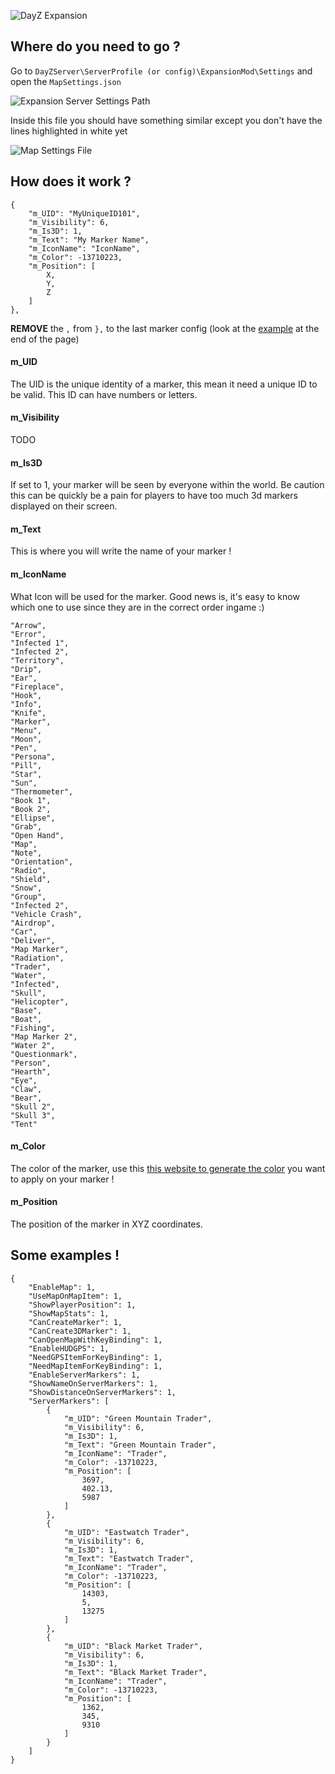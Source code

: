 ![DayZ Expansion](https://i.imgur.com/cTbqjAr.png)

## Where do you need to go ?

Go to `DayZServer\ServerProfile (or config)\ExpansionMod\Settings` and open the `MapSettings.json`

![Expansion Server Settings Path](https://i.imgur.com/Bste9wW.png)

Inside this file you should have something similar except you don't have the lines highlighted in white yet

![Map Settings File](https://i.imgur.com/A1V5Bog.png)

## How does it work ?

    {
        "m_UID": "MyUniqueID101",
        "m_Visibility": 6,
        "m_Is3D": 1,
        "m_Text": "My Marker Name",
        "m_IconName": "IconName",
        "m_Color": -13710223,
        "m_Position": [
            X,
            Y,
            Z
        ]
    },

**REMOVE** the `,` from `},` to the last marker config (look at the [example](https://github.com/salutesh/DayZ-Expansion-Scripts/wiki/%5BServer-Hosting%5D-Adding-server-markers#some-examples-) at the end of the page)

#### m_UID

The UID is the unique identity of a marker, this mean it need a unique ID to be valid. This ID can have numbers or letters.

#### m_Visibility

TODO

#### m_Is3D

If set to 1, your marker will be seen by everyone within the world. Be caution this can be quickly be a pain for players to have too much 3d markers displayed on their screen.

#### m_Text

This is where you will write the name of your marker !

#### m_IconName

What Icon will be used for the marker. Good news is, it's easy to know which one to use since they are in the correct order ingame :)

    "Arrow",
    "Error",
    "Infected 1",
    "Infected 2",
    "Territory",
    "Drip",
    "Ear",
    "Fireplace",
    "Hook",
    "Info",
    "Knife",
    "Marker",
    "Menu",
    "Moon",
    "Pen",
    "Persona",
    "Pill",
    "Star",
    "Sun",
    "Thermometer",
    "Book 1",
    "Book 2",
    "Ellipse",
    "Grab",
    "Open Hand",
    "Map",
    "Note",
    "Orientation",
    "Radio",
    "Shield",
    "Snow",
    "Group",
    "Infected 2",
    "Vehicle Crash",
    "Airdrop",    
    "Car",                    
    "Deliver",            
    "Map Marker",        
    "Radiation",
    "Trader",            
    "Water",            
    "Infected",
    "Skull",
    "Helicopter",
    "Base",
    "Boat",
    "Fishing",
    "Map Marker 2",
    "Water 2",
    "Questionmark",
    "Person",
    "Hearth",
    "Eye",
    "Claw",
    "Bear",
    "Skull 2",
    "Skull 3",    
    "Tent"

#### m_Color

The color of the marker, use this [this website to generate the color](https://thurston.pw/public/color.php) you want to apply on your marker !

#### m_Position

The position of the marker in XYZ coordinates.

## Some examples !

    {
        "EnableMap": 1,
        "UseMapOnMapItem": 1,
        "ShowPlayerPosition": 1,
        "ShowMapStats": 1,
        "CanCreateMarker": 1,
        "CanCreate3DMarker": 1,
        "CanOpenMapWithKeyBinding": 1,
        "EnableHUDGPS": 1,
        "NeedGPSItemForKeyBinding": 1,
        "NeedMapItemForKeyBinding": 1,
        "EnableServerMarkers": 1,
        "ShowNameOnServerMarkers": 1,
        "ShowDistanceOnServerMarkers": 1,
        "ServerMarkers": [
            {
                "m_UID": "Green Mountain Trader",
                "m_Visibility": 6,
                "m_Is3D": 1,
                "m_Text": "Green Mountain Trader",
                "m_IconName": "Trader",
                "m_Color": -13710223,
                "m_Position": [
                    3697,
                    402.13,
                    5987
                ]
            },
            {
                "m_UID": "Eastwatch Trader",
                "m_Visibility": 6,
                "m_Is3D": 1,
                "m_Text": "Eastwatch Trader",
                "m_IconName": "Trader",
                "m_Color": -13710223,
                "m_Position": [
                    14303,
                    5,
                    13275
                ]
            },
            {
                "m_UID": "Black Market Trader",
                "m_Visibility": 6,
                "m_Is3D": 1,
                "m_Text": "Black Market Trader",
                "m_IconName": "Trader",
                "m_Color": -13710223,
                "m_Position": [
                    1362,
                    345,
                    9310
                ]
            }
        ]
    }